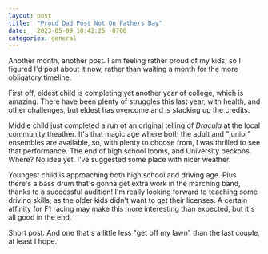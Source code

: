 ```yaml
---
layout: post
title:  "Proud Dad Post Not On Fathers Day"
date:   2023-05-09 10:42:25 -0700
categories: general
---
```

Another month, another post.  I am feeling rather proud of my kids, so I figured I'd post about it now, rather than waiting a month for the more obligatory timeline.

First off, eldest child is completing yet another year of college, which is amazing.  There have been plenty of struggles this last year, with health, and other challenges, but eldest has overcome and is stacking up the credits.

Middle child just completed a run of an original telling of *Dracula* at the local community theather.  It's that magic age where both the adult and "junior" ensembles are available, so, with plenty to choose from, I was thrilled to see that performance.  The end of high school looms, and University beckons.  Where?  No idea yet.  I've suggested some place with nicer weather.

Youngest child is approaching both high school and driving age.  Plus there's a bass drum that's gonna get extra work in the marching band, thanks to a successful audition!  I'm really looking forward to teaching some driving skills, as the older kids didn't want to get their licenses.  A certain affinity for F1 racing may make this more interesting than expected, but it's all good in the end.

Short post.  And one that's a little less "get off my lawn" than the last couple, at least I hope.  
